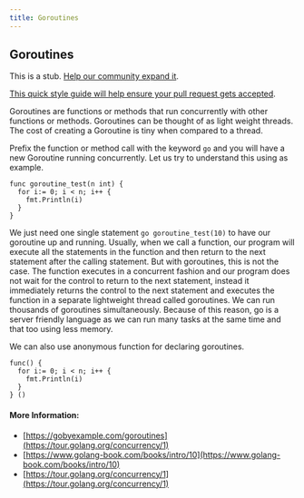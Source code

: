 ```yaml
---
title: Goroutines
---
```

## Goroutines

This is a stub. [Help our community expand it](https://github.com/freecodecamp/guides/tree/master/src/pages/go/goroutines/index.md).

[This quick style guide will help ensure your pull request gets accepted](https://github.com/freecodecamp/guides/blob/master/README.md).

<!-- The article goes here, in GitHub-flavored Markdown. Feel free to add YouTube videos, images, and CodePen/JSBin embeds  -->

Goroutines are functions or methods that run concurrently with other functions or methods. Goroutines can be thought of as light weight threads. The cost of creating a Goroutine is tiny when compared to a thread.

Prefix the function or method call with the keyword `go` and you will have a new Goroutine running concurrently.
Let us try to understand this using as example.

```
func goroutine_test(n int) {
  for i:= 0; i < n; i++ {
    fmt.Println(i)
  }
}
```
We just need one single statement `go goroutine_test(10)` to have our goroutine up and running. Usually, when we call a function, our program will execute all the statements in the function and then return to the next statement after the calling statement. But with goroutines, this is not the case. The function executes in a concurrent fashion and our program does not wait for the control to return to the next statement, instead it immediately returns the control to the next statement and executes the function in a separate lightweight thread called goroutines. We can run thousands of goroutines simultaneously. Because of this reason, go is a server friendly language as we can run many tasks at the same time and that too using less memory.

We can also use anonymous function for declaring goroutines.
```
func() {
  for i:= 0; i < n; i++ {
    fmt.Println(i)
  }
} ()
```

#### More Information:
* [https://gobyexample.com/goroutines](https://tour.golang.org/concurrency/1)
* [https://www.golang-book.com/books/intro/10](https://www.golang-book.com/books/intro/10)
* [https://tour.golang.org/concurrency/1](https://tour.golang.org/concurrency/1)
